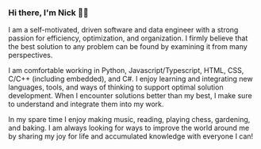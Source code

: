 ### Hi there, I'm Nick 👋🏼

I am a self-motivated, driven software and data engineer with a strong passion for efficiency, optimization, and organization. I firmly believe that the best solution to any problem can be found by examining it from many perspectives.

I am comfortable working in Python, Javascript/Typescript, HTML, CSS, C/C++ (including embedded), and C#. I enjoy learning and integrating new languages, tools, and ways of thinking to support optimal solution development. When I encounter solutions better than my best, I make sure to understand and integrate them into my work.

In my spare time I enjoy making music, reading, playing chess, gardening, and baking. I am always looking for ways to improve the world around me by sharing my joy for life and accumulated knowledge with everyone I can!

<!--
**thatrandomfrenchdude/thatrandomfrenchdude** is a ✨ _special_ ✨ repository because its `README.md` (this file) appears on your GitHub profile.

Here are some ideas to get you started:


- 🌱 I’m currently learning ...
- 👯 I’m looking to collaborate on ...
- 🤔 I’m looking for help with ...
- 💬 Ask me about ...
- 📫 How to reach me: ...
- 😄 Pronouns: ...
- ⚡ Fun fact: ...
-->
